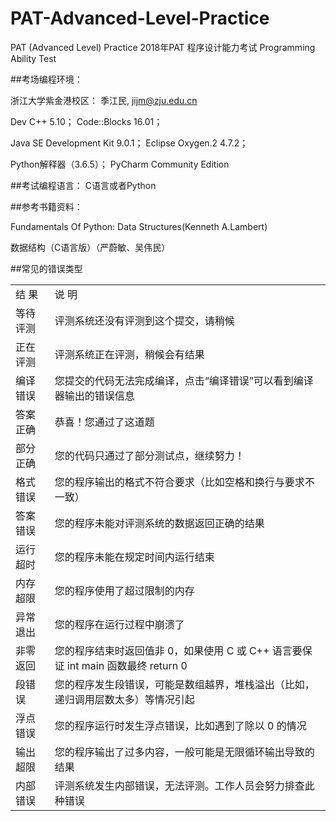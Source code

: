 # PAT-Advanced-Level-Practice
PAT (Advanced Level) Practice 
2018年PAT 程序设计能力考试 Programming Ability Test

##考场编程环境：

浙江大学紫金港校区： 季江民, jijm@zju.edu.cn

Dev C++ 5.10；
Code::Blocks 16.01；

Java SE Development Kit 9.0.1；
Eclipse Oxygen.2 4.7.2；

Python解释器（3.6.5）；
PyCharm Community Edition

##考试编程语言：
C语言或者Python 

##参考书籍资料：

Fundamentals Of Python: Data Structures(Kenneth A.Lambert)

数据结构（C语言版）（严蔚敏、吴伟民）

##常见的错误类型

<table>
    <tr>
        <td>结 果</td>
        <td>说 明</td>
    </tr>  
    <tr>
        <td>等待评测</td>
        <td>评测系统还没有评测到这个提交，请稍候</td>
    </tr> 
    <tr>
        <td>正在评测</td>
        <td>评测系统正在评测，稍候会有结果</td>
    </tr>      
    <tr>
        <td>编译错误</td>
        <td>您提交的代码无法完成编译，点击“编译错误”可以看到编译器输出的错误信息</td>
    </tr>   
    <tr>
        <td>答案正确</td>
        <td>恭喜！您通过了这道题</td>
    </tr>   
    <tr>
        <td>部分正确</td>
        <td>您的代码只通过了部分测试点，继续努力！</td>
    </tr>   
    <tr>
        <td>格式错误</td>
        <td>您的程序输出的格式不符合要求（比如空格和换行与要求不一致）</td>
    </tr>  
    <tr>
        <td>答案错误</td>
        <td>您的程序未能对评测系统的数据返回正确的结果</td>
    </tr>   
    <tr>
        <td>运行超时</td>
        <td>您的程序未能在规定时间内运行结束</td>
    </tr>   
    <tr>
        <td>内存超限</td>
        <td>您的程序使用了超过限制的内存</td>
    </tr>   
    <tr>
        <td>异常退出</td>
        <td>您的程序在运行过程中崩溃了</td>
    </tr>   
    <tr>
        <td>非零返回</td>
        <td>您的程序结束时返回值非 0，如果使用 C 或 C++ 语言要保证 int main 函数最终 return 0</td>
    </tr>   
    <tr>
        <td>段错误</td>
        <td>您的程序发生段错误，可能是数组越界，堆栈溢出（比如，递归调用层数太多）等情况引起</td>
    </tr>     
    <tr>
        <td>浮点错误</td>
        <td>您的程序运行时发生浮点错误，比如遇到了除以 0 的情况</td>
    </tr>                     
    <tr>
        <td>输出超限</td>
        <td>您的程序输出了过多内容，一般可能是无限循环输出导致的结果</td>
    </tr>   
    <tr>
        <td>内部错误</td>
        <td>评测系统发生内部错误，无法评测。工作人员会努力排查此种错误</td>
    </tr>       
</table>






